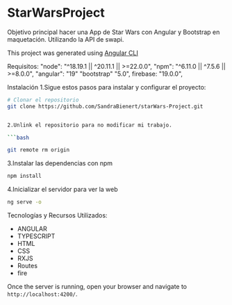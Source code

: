 # StarWarsProject

Objetivo principal hacer una App de Star Wars con Angular y Bootstrap en maquetación. Utilizando la API de swapi.

This project was generated using [Angular CLI](https://github.com/angular/angular-cli)

Requisitos:
"node": "^18.19.1 || ^20.11.1 || >=22.0.0",
"npm": "^6.11.0 || ^7.5.6 || >=8.0.0",
"angular": "19"
"bootstrap" "5.0",
firebase: "19.0.0",

Instalación
1.Sigue estos pasos para instalar y configurar el proyecto:

```bash
# Clonar el repositorio
git clone https://github.com/SandraBienert/starWars-Project.git


2.Unlink el repositorio para no modificar mi trabajo.

```bash

git remote rm origin
```

3.Instalar las dependencias con npm

```bash
npm install
```

4.Inicializar el servidor para ver la web

```bash
ng serve -o
```

Tecnologías y Recursos Utilizados:

- ANGULAR
- TYPESCRIPT
- HTML
- CSS
- RXJS
- Routes
- fire

Once the server is running, open your browser and navigate to `http://localhost:4200/`.
